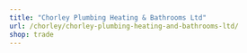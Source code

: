 ```yaml
---
title: "Chorley Plumbing Heating & Bathrooms Ltd"
url: /chorley/chorley-plumbing-heating-and-bathrooms-ltd/
shop: trade
---
```

